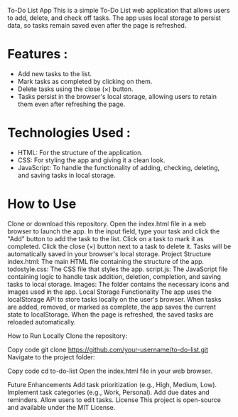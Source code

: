 To-Do List App
This is a simple To-Do List web application that allows users to add, delete, and check off tasks. The app uses local storage to persist data, so tasks remain saved even after the page is refreshed.

# Features : 
- Add new tasks to the list.
- Mark tasks as completed by clicking on them.
- Delete tasks using the close (×) button.
- Tasks persist in the browser's local storage, allowing users to retain them even after refreshing the page.


# Technologies Used : 
- HTML: For the structure of the application.
- CSS: For styling the app and giving it a clean look.
- JavaScript: To handle the functionality of adding, checking, deleting, and saving tasks in local storage.

# How to Use
Clone or download this repository.
Open the index.html file in a web browser to launch the app.
In the input field, type your task and click the "Add" button to add the task to the list.
Click on a task to mark it as completed.
Click the close (×) button next to a task to delete it.
Tasks will be automatically saved in your browser's local storage.
Project Structure
index.html: The main HTML file containing the structure of the app.
todostyle.css: The CSS file that styles the app.
script.js: The JavaScript file containing logic to handle task addition, deletion, completion, and saving tasks to local storage.
Images: The folder contains the necessary icons and images used in the app.
Local Storage Functionality
The app uses the localStorage API to store tasks locally on the user's browser. When tasks are added, removed, or marked as complete, the app saves the current state to localStorage. When the page is refreshed, the saved tasks are reloaded automatically.

How to Run Locally
Clone the repository:


Copy code
git clone https://github.com/your-username/to-do-list.git
Navigate to the project folder:


Copy code
cd to-do-list
Open the index.html file in your web browser.

Future Enhancements
Add task prioritization (e.g., High, Medium, Low).
Implement task categories (e.g., Work, Personal).
Add due dates and reminders.
Allow users to edit tasks.
License
This project is open-source and available under the MIT License.
